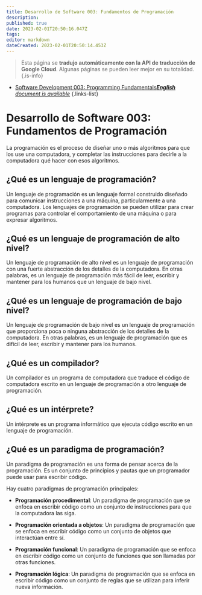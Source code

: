 ```yaml
---
title: Desarrollo de Software 003: Fundamentos de Programación
description: 
published: true
date: 2023-02-01T20:50:16.047Z
tags: 
editor: markdown
dateCreated: 2023-02-01T20:50:14.453Z
---
```


> Esta página se **tradujo automáticamente con la API de traducción de Google Cloud**.
Algunas páginas se pueden leer mejor en su totalidad.{.is-info}



- [Software Development 003: Programming Fundamentals***English** document is available*](/en/Knowledge-base/Software-Development/Learning/software-development-003-programming-fundamentals)
{.links-list}


# Desarrollo de Software 003: Fundamentos de Programación

La programación es el proceso de diseñar uno o más algoritmos para que los use una computadora, y completar las instrucciones para decirle a la computadora qué hacer con esos algoritmos.

## ¿Qué es un lenguaje de programación?

Un lenguaje de programación es un lenguaje formal construido diseñado para comunicar instrucciones a una máquina, particularmente a una computadora. Los lenguajes de programación se pueden utilizar para crear programas para controlar el comportamiento de una máquina o para expresar algoritmos.

## ¿Qué es un lenguaje de programación de alto nivel?

Un lenguaje de programación de alto nivel es un lenguaje de programación con una fuerte abstracción de los detalles de la computadora. En otras palabras, es un lenguaje de programación más fácil de leer, escribir y mantener para los humanos que un lenguaje de bajo nivel.

## ¿Qué es un lenguaje de programación de bajo nivel?

Un lenguaje de programación de bajo nivel es un lenguaje de programación que proporciona poca o ninguna abstracción de los detalles de la computadora. En otras palabras, es un lenguaje de programación que es difícil de leer, escribir y mantener para los humanos.

## ¿Qué es un compilador?

Un compilador es un programa de computadora que traduce el código de computadora escrito en un lenguaje de programación a otro lenguaje de programación.

## ¿Qué es un intérprete?

Un intérprete es un programa informático que ejecuta código escrito en un lenguaje de programación.

## ¿Qué es un paradigma de programación?

Un paradigma de programación es una forma de pensar acerca de la programación. Es un conjunto de principios y pautas que un programador puede usar para escribir código.

Hay cuatro paradigmas de programación principales:

- **Programación procedimental**: Un paradigma de programación que se enfoca en escribir código como un conjunto de instrucciones para que la computadora las siga.

- **Programación orientada a objetos**: Un paradigma de programación que se enfoca en escribir código como un conjunto de objetos que interactúan entre sí.

- **Programación funcional**: Un paradigma de programación que se enfoca en escribir código como un conjunto de funciones que son llamadas por otras funciones.

- **Programación lógica**: Un paradigma de programación que se enfoca en escribir código como un conjunto de reglas que se utilizan para inferir nueva información.